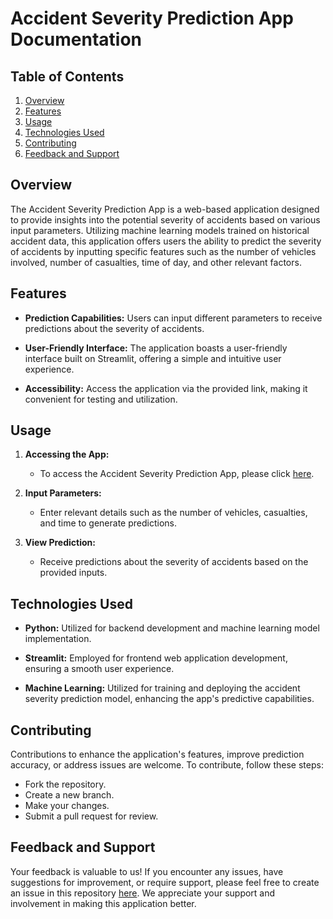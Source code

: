 # Accident Severity Prediction App Documentation

## Table of Contents

1. [Overview](#overview)
2. [Features](#features)
3. [Usage](#usage)
4. [Technologies Used](#technologies-used)
5. [Contributing](#contributing)
6. [Feedback and Support](#feedback-and-support)

## Overview

The Accident Severity Prediction App is a web-based application designed to provide insights into the potential severity of accidents based on various input parameters. Utilizing machine learning models trained on historical accident data, this application offers users the ability to predict the severity of accidents by inputting specific features such as the number of vehicles involved, number of casualties, time of day, and other relevant factors.

## Features

- **Prediction Capabilities:** Users can input different parameters to receive predictions about the severity of accidents.
  
- **User-Friendly Interface:** The application boasts a user-friendly interface built on Streamlit, offering a simple and intuitive user experience.
  
- **Accessibility:** Access the application via the provided link, making it convenient for testing and utilization.

## Usage

1. **Accessing the App:**
   - To access the Accident Severity Prediction App, please click [here](https://model-prediction.streamlit.app).

2. **Input Parameters:**
   - Enter relevant details such as the number of vehicles, casualties, and time to generate predictions.

3. **View Prediction:**
   - Receive predictions about the severity of accidents based on the provided inputs.

## Technologies Used

- **Python:** Utilized for backend development and machine learning model implementation.
  
- **Streamlit:** Employed for frontend web application development, ensuring a smooth user experience.
  
- **Machine Learning:** Utilized for training and deploying the accident severity prediction model, enhancing the app's predictive capabilities.

## Contributing

Contributions to enhance the application's features, improve prediction accuracy, or address issues are welcome. To contribute, follow these steps:

- Fork the repository.
- Create a new branch.
- Make your changes.
- Submit a pull request for review.

## Feedback and Support

Your feedback is valuable to us! If you encounter any issues, have suggestions for improvement, or require support, please feel free to create an issue in this repository [here](https://github.com/your-username/accident-severity-prediction-app/issues). We appreciate your support and involvement in making this application better.
